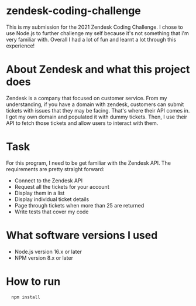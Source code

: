 # zendesk-coding-challenge
This is my submission for the 2021 Zendesk Coding Challenge. I chose to use Node.js to further challenge my self because it's not something that i'm very familiar with. Overall I had a lot of fun and learnt a lot through this experience!

# About Zendesk and what this project does
Zendesk is a company that focused on customer service. From my understanding, if you have a domain with zendesk, customers can submit tickets with issues that they may be facing. That's where their API comes in. I got my own domain and populated it with dummy tickets. Then, I use their API to fetch those tickets and allow users to interact with them.

# Task
For this program, I need to be get familiar with the Zendesk API. The requirements are pretty straight forward:
- Connect to the Zendesk API
- Request all the tickets for your account
- Display them in a list
- Display individual ticket details
- Page through tickets when more than 25 are returned
- Write tests that cover my code

# What software versions I used
 - Node.js version 16.x or later
 - NPM version 8.x or later

# How to run
```
  npm install
```
